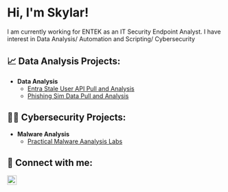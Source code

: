 <h1>Hi, I'm Skylar!</h1>
<p> I am currently working for ENTEK as an IT Security Endpoint Analyst. I have interest in Data Analysis/ Automation and Scripting/ Cybersecurity</p>

<h2>📈 Data Analysis Projects:</h2>

- <b>Data Analysis</b>
  - [Entra Stale User API Pull and Analysis](https://github.com/SkylarEade/StaleEntraAccounts/tree/main)
  - [Phishing Sim Data Pull and Analysis](https://github.com/SkylarEade/PhishingSimData)

<h2>👨‍💻 Cybersecurity Projects:</h2>

- <b>Malware Analysis</b>
  - [Practical Malware Aanalysis Labs](https://github.com/SkylarEade/pma-analysis)


<h2> 🤳 Connect with me:</h2>


[<img align="left" alt="SkylarEade | LinkedIn" width="22px" src="https://cdn.jsdelivr.net/npm/simple-icons@v3/icons/linkedin.svg" />][linkedin]



[linkedin]: https://www.linkedin.com/in/skylar-eade

<!--
**skylareade/sklylareade** is a ✨ _special_ ✨ repository because its `README.md` (this file) appears on your GitHub profile.

Here are some ideas to get you started:

- 🔭 I’m currently working on ...
- 🌱 I’m currently learning ...
- 👯 I’m looking to collaborate on ...
- 🤔 I’m looking for help with ...
- 💬 Ask me about ...
- 📫 How to reach me: ...
- 😄 Pronouns: ...
- ⚡ Fun fact: ...
-->
